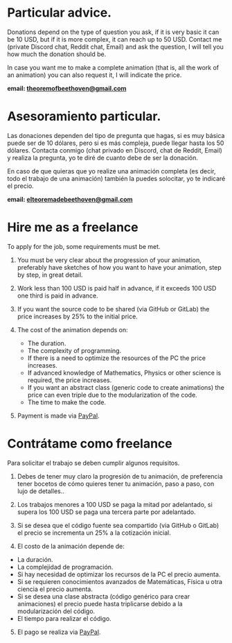 # Particular advice.

Donations depend on the type of question you ask, if it is very basic it can be 10 USD, but if it is more complex, it can reach up to 50 USD. Contact me (private Discord chat, Reddit chat, Email) and ask the question, I will tell you how much the donation should be.

In case you want me to make a complete animation (that is, all the work of an animation) you can also request it, I will indicate the price.

**email: theoremofbeethoven@gmail.com**

# Asesoramiento particular.

Las donaciones dependen del tipo de pregunta que hagas, si es muy básica puede ser de 10 dólares, pero si es más compleja, puede llegar hasta los 50 dólares. Contacta conmigo (chat privado en Discord, chat de Reddit, Email) y realiza la pregunta, yo te diré de cuanto debe de ser la donación.

En caso de que quieras que yo realize una animación completa (es decir, todo el trabajo de una animación) también la puedes solocitar, yo te indicaré el precio.

**email: elteoremadebeethoven@gmail.com**

# Hire me as a freelance

To apply for the job, some requirements must be met.

1. You must be very clear about the progression of your animation, preferably have sketches of how you want to have your animation, step by step, in great detail.

2. Work less than 100 USD is paid half in advance, if it exceeds 100 USD one third is paid in advance.

3. If you want the source code to be shared (via GitHub or GitLab) the price increases by 25% to the initial price.

4. The cost of the animation depends on:
   * The duration.
   * The complexity of programming.
   * If there is a need to optimize the resources of the PC the price increases.
   * If advanced knowledge of Mathematics, Physics or other science is required, the price increases.
   * If you want an abstract class (generic code to create animations) the price can even triple due to the modularization of the code.
   * The time to make the code.

5. Payment is made via [PayPal](https://www.paypal.me/zavdn).


# Contrátame como freelance

Para solicitar el trabajo se deben cumplir algunos requisitos.

1. Debes de tener muy claro la progresión de tu animación, de preferencia tener bocetos de cómo quieres tener tu animación, paso a paso, con lujo de detalles..

2. Los trabajos menores a 100 USD se paga la mitad por adelantado, si supera los 100 USD se paga una tercera parte por adelantado.

3. Si se desea que el código fuente sea compartido (via GitHub o GitLab) el precio se incrementa un 25% a la cotización inicial.

4. El costo de la animación depende de:
  * La duración.
  * La complejidad de programación.
  * Si hay necesidad de optimizar los recursos de la PC el precio aumenta.
  * Si se requieren conocimientos avanzados de Matemáticas, Física u otra ciencia el precio aumenta.
  * Si se desea una clase abstracta (código genérico para crear animaciones) el precio puede hasta triplicarse debido a la modularización del código.
  * El tiempo para realizar el código.
  

5. El pago se realiza via [PayPal](https://www.paypal.me/zavdn).
